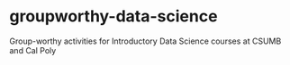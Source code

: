 # groupworthy-data-science
Group-worthy activities for Introductory Data Science courses at CSUMB and Cal Poly
